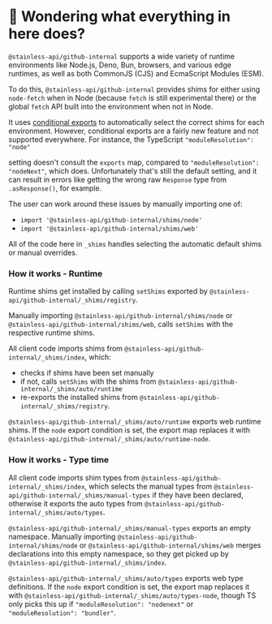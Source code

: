 # 👋 Wondering what everything in here does?

`@stainless-api/github-internal` supports a wide variety of runtime environments like Node.js, Deno, Bun, browsers, and various
edge runtimes, as well as both CommonJS (CJS) and EcmaScript Modules (ESM).

To do this, `@stainless-api/github-internal` provides shims for either using `node-fetch` when in Node (because `fetch` is still experimental there) or the global `fetch` API built into the environment when not in Node.

It uses [conditional exports](https://nodejs.org/api/packages.html#conditional-exports) to
automatically select the correct shims for each environment. However, conditional exports are a fairly new
feature and not supported everywhere. For instance, the TypeScript `"moduleResolution": "node"`

setting doesn't consult the `exports` map, compared to `"moduleResolution": "nodeNext"`, which does.
Unfortunately that's still the default setting, and it can result in errors like
getting the wrong raw `Response` type from `.asResponse()`, for example.

The user can work around these issues by manually importing one of:

- `import '@stainless-api/github-internal/shims/node'`
- `import '@stainless-api/github-internal/shims/web'`

All of the code here in `_shims` handles selecting the automatic default shims or manual overrides.

### How it works - Runtime

Runtime shims get installed by calling `setShims` exported by `@stainless-api/github-internal/_shims/registry`.

Manually importing `@stainless-api/github-internal/shims/node` or `@stainless-api/github-internal/shims/web`, calls `setShims` with the respective runtime shims.

All client code imports shims from `@stainless-api/github-internal/_shims/index`, which:

- checks if shims have been set manually
- if not, calls `setShims` with the shims from `@stainless-api/github-internal/_shims/auto/runtime`
- re-exports the installed shims from `@stainless-api/github-internal/_shims/registry`.

`@stainless-api/github-internal/_shims/auto/runtime` exports web runtime shims.
If the `node` export condition is set, the export map replaces it with `@stainless-api/github-internal/_shims/auto/runtime-node`.

### How it works - Type time

All client code imports shim types from `@stainless-api/github-internal/_shims/index`, which selects the manual types from `@stainless-api/github-internal/_shims/manual-types` if they have been declared, otherwise it exports the auto types from `@stainless-api/github-internal/_shims/auto/types`.

`@stainless-api/github-internal/_shims/manual-types` exports an empty namespace.
Manually importing `@stainless-api/github-internal/shims/node` or `@stainless-api/github-internal/shims/web` merges declarations into this empty namespace, so they get picked up by `@stainless-api/github-internal/_shims/index`.

`@stainless-api/github-internal/_shims/auto/types` exports web type definitions.
If the `node` export condition is set, the export map replaces it with `@stainless-api/github-internal/_shims/auto/types-node`, though TS only picks this up if `"moduleResolution": "nodenext"` or `"moduleResolution": "bundler"`.
